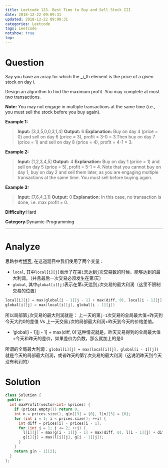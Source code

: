 ```yaml
---
title: Leetcode 123. Best Time to Buy and Sell Stock III
date: 2018-12-22 09:09:31
updated: 2018-12-22 09:09:31
categories: Leetcode
tags: Leetcode
notshow: true
top:
---
```


# Question

Say you have an array for which the  _i_th  element is the price of a given stock on day  _i_.

Design an algorithm to find the maximum profit. You may complete at most  _two_  transactions.

**Note:** You may not engage in multiple transactions at the same time (i.e., you must sell the stock before you buy again).

**Example 1:**

> **Input:** [3,3,5,0,0,3,1,4]
> **Output:** 6
> **Explanation:** Buy on day 4 (price = 0) and sell on day 6 (price = 3), profit = 3-0 = 3.Then buy on day 7 (price = 1) and sell on day 8 (price = 4), profit = 4-1 = 3.

**Example 2:**

> **Input:** [1,2,3,4,5]
> **Output:** 4
> **Explanation:** Buy on day 1 (price = 1) and sell on day 5 (price = 5), profit = 5-1 = 4. Note that you cannot buy on day 1, buy on day 2 and sell them later, as you are engaging multiple transactions at the same time. You must sell before buying again.

**Example 3:**

> **Input:** [7,6,4,3,1]
> **Output:** 0
> **Explanation:** In this case, no transaction is done, i.e. max profit = 0.

**Difficulty**:Hard

**Category**:Dynamic-Programming

<!-- more -->

------------

# Analyze

思路参考[博客](http://www.cnblogs.com/grandyang/p/4281975.html), 在这道题目中我们使用了两个变量：

- `local`, 其中`local[i][j]`表示了在第`i`天达到`j`次交易数的时候，能够达到的最大利润。（并且最后一次交易必须发生在第i天）
- `global`, 其中`global[i][j]`表示在第`i`天达到`j`次交易的最大利润（这里不限制交易的位置）

```cpp
local[i][j] = max(global[i - 1][j - 1] + max(diff, 0), local[i - 1][j] + diff)
global[i][j] = max(local[i][j], global[i - 1][j])
```

所以局部第`j`次交易的最大利润就是： 上一天的第`j-1`次交易的全局最大值+昨天到今天大约0的差值 Vs 上一天交易`j`次的局部最大利润+昨天到今天的价格差值。

- ‘global[i - 1][j - 1] + max(diff, 0)’这种情况就是，昨天交易得到的全局最大值+今天和昨天的差价，如果差价为负数，那么就加上的是0

所谓的全局最大利润：`global[i][j] = max(local[i][j], global[i - 1][j])`就是今天的局部最大利润，或者昨天的第‘j’次交易的最大利润（这说明昨天到今天没有利润的）

# Solution

```cpp
class Solution {
 public:
  int maxProfit(vector<int> &prices) {
    if (prices.empty()) return 0;
    int n = prices.size(), g[n][3] = {0}, l[n][3] = {0};
    for (int i = 1; i < prices.size(); ++i) {
      int diff = prices[i] - prices[i - 1];
      for (int j = 1; j <= 2; ++j) {
        l[i][j] = max(g[i - 1][j - 1] + max(diff, 0), l[i - 1][j] + diff);
        g[i][j] = max(l[i][j], g[i - 1][j]);
      }
    }
    return g[n - 1][2];
  }
};
```

<!-- TODO: 
1. There is a way to record the different the positation the first buy the stock.

-->